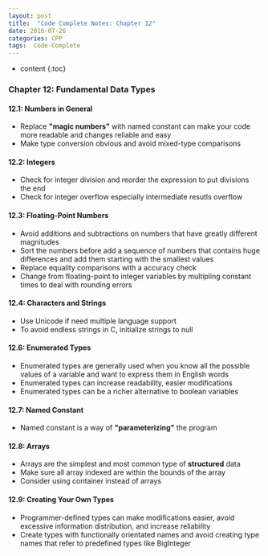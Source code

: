 ```yaml
---
layout: post
title:  "Code Complete Notes: Chapter 12"
date: 2016-07-26
categories: CPP
tags:  Code-Complete
---
```


* content
{:toc}


### Chapter 12: Fundamental Data Types

#### 12.1: Numbers in General

* Replace **"magic numbers"** with named constant can make your code more readable and changes reliable and easy 
* Make type conversion obvious and avoid mixed-type comparisons

#### 12.2: Integers

* Check for integer division and reorder the expression to put divisions the end
* Check for integer overflow especially intermediate resutls overflow

#### 12.3: Floating-Point Numbers

* Avoid additions and subtractions on numbers that have greatly different magnitudes
* Sort the numbers before add a sequence of numbers that contains huge differences and add them starting with the smallest values
* Replace equality comparisons with a accuracy check
* Change from floating-point to integer variables by multipling constant times to deal with rounding errors 

#### 12.4: Characters and Strings

* Use Unicode if need multiple language support
* To avoid endless strings in C, initialize strings to null

#### 12.6: Enumerated Types

* Enumerated types are generally used when you know all the possible values of a variable and want to express them in English words
* Enumerated types can increase readability, easier modifications
* Enumerated types can be a richer alternative to boolean variables

#### 12.7: Named Constant

* Named constant is a way of **"parameterizing"** the program

#### 12.8: Arrays

* Arrays are the simplest and most common type of **structured** data
* Make sure all array indexed are within the bounds of the array
* Consider using container instead of arrays

#### 12.9: Creating Your Own Types

* Programmer-defined types can make modifications easier, avoid excessive information distribution, and increase reliability
* Create types with functionally orientated names and avoid creating type names that refer to predefined types like BigInteger